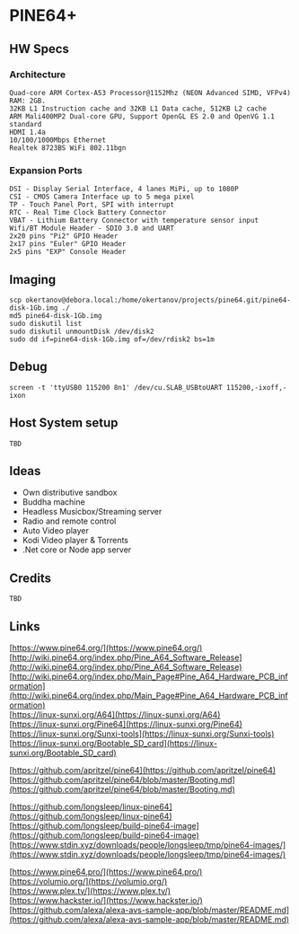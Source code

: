 PINE64+
=======

HW Specs
--------
### Architecture

    Quad-core ARM Cortex-A53 Processor@1152Mhz (NEON Advanced SIMD, VFPv4)
    RAM: 2GB.
    32KB L1 Instruction cache and 32KB L1 Data cache, 512KB L2 cache
    ARM Mali400MP2 Dual-core GPU, Support OpenGL ES 2.0 and OpenVG 1.1 standard
    HDMI 1.4a
    10/100/1000Mbps Ethernet
    Realtek 8723BS WiFi 802.11bgn

### Expansion Ports

    DSI - Display Serial Interface, 4 lanes MiPi, up to 1080P
    CSI - CMOS Camera Interface up to 5 mega pixel
    TP - Touch Panel Port, SPI with interrupt
    RTC - Real Time Clock Battery Connector
    VBAT - Lithium Battery Connector with temperature sensor input
    Wifi/BT Module Header - SDIO 3.0 and UART
    2x20 pins "Pi2" GPIO Header
    2x17 pins "Euler" GPIO Header
    2x5 pins "EXP" Console Header

Imaging
-------

    scp okertanov@debora.local:/home/okertanov/projects/pine64.git/pine64-disk-1Gb.img ./
    md5 pine64-disk-1Gb.img
    sudo diskutil list
    sudo diskutil unmountDisk /dev/disk2
    sudo dd if=pine64-disk-1Gb.img of=/dev/rdisk2 bs=1m

Debug
-----

    screen -t 'ttyUSB0 115200 8n1' /dev/cu.SLAB_USBtoUART 115200,-ixoff,-ixon


Host System setup
-----------------

    TBD

Ideas
-----
 - Own distributive sandbox
 - Buddha machine
 - Headless Musicbox/Streaming server
 - Radio and remote control
 - Auto Video player
 - Kodi Video player & Torrents
 - .Net core or Node app server

Credits
-------

    TBD

Links
-----
[https://www.pine64.org/](https://www.pine64.org/)  
[http://wiki.pine64.org/index.php/Pine_A64_Software_Release](http://wiki.pine64.org/index.php/Pine_A64_Software_Release)  
[http://wiki.pine64.org/index.php/Main_Page#Pine_A64_Hardware_PCB_information](http://wiki.pine64.org/index.php/Main_Page#Pine_A64_Hardware_PCB_information)  
[https://linux-sunxi.org/A64](https://linux-sunxi.org/A64)  
[https://linux-sunxi.org/Pine64](https://linux-sunxi.org/Pine64)  
[https://linux-sunxi.org/Sunxi-tools](https://linux-sunxi.org/Sunxi-tools)  
[https://linux-sunxi.org/Bootable_SD_card](https://linux-sunxi.org/Bootable_SD_card)  

[https://github.com/apritzel/pine64](https://github.com/apritzel/pine64)  
[https://github.com/apritzel/pine64/blob/master/Booting.md](https://github.com/apritzel/pine64/blob/master/Booting.md)  

[https://github.com/longsleep/linux-pine64](https://github.com/longsleep/linux-pine64)  
[https://github.com/longsleep/build-pine64-image](https://github.com/longsleep/build-pine64-image)  
[https://www.stdin.xyz/downloads/people/longsleep/tmp/pine64-images/](https://www.stdin.xyz/downloads/people/longsleep/tmp/pine64-images/)  

[https://www.pine64.pro/](https://www.pine64.pro/)  
[https://volumio.org/](https://volumio.org/)  
[https://www.plex.tv/](https://www.plex.tv/)  
[https://www.hackster.io/](https://www.hackster.io/)  
[https://github.com/alexa/alexa-avs-sample-app/blob/master/README.md](https://github.com/alexa/alexa-avs-sample-app/blob/master/README.md)  

